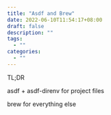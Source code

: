 ```yaml
---
title: "Asdf and Brew"
date: 2022-06-10T11:54:17+08:00
draft: false
description: ""
tags:
  - ""
categories:
  - ""
---
```



TL;DR

asdf + asdf-direnv for project files

brew for everything else
